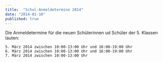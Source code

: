 ```yaml
---
title:  "Schul-Anmeldetermine 2014"
date: "2014-01-10"
published: true
---
```


Die Anmeldetermine für die neuen Schülerinnen ud Schüler der 5. Klassen lauten:

	5. März 2014 zwischen 10:00-13:00 Uhr und 16:00-19:00 Uhr
	6. März 2014 zwischen 10:00-13:00 Uhr und 16:00-19:00 Uhr
	7. März 2014 zwischen 10:00-13:00 Uhr 
